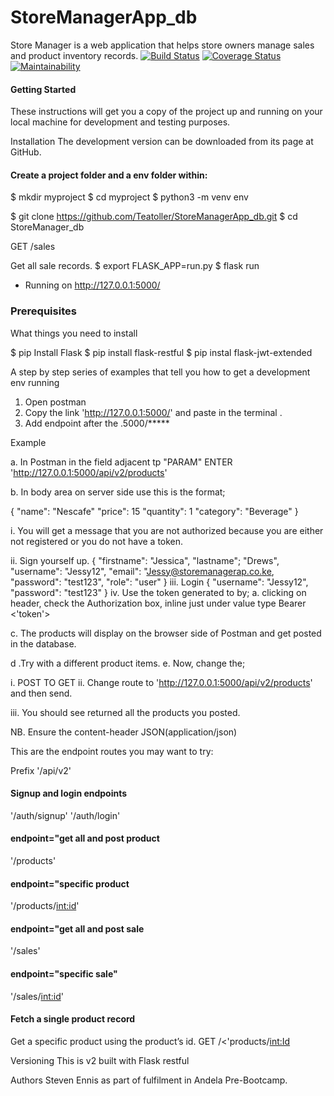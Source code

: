 # StoreManagerApp_db
Store Manager is a web application that helps store owners manage sales and product inventory records.
[![Build Status](https://travis-ci.org/Teatoller/StoreManagerApp_db.svg?branch=develop)](https://travis-ci.org/Teatoller/StoreManagerApp_db) [![Coverage Status](https://coveralls.io/repos/github/Teatoller/StoreManagerApp_db/badge.svg?branch=ft-Add-Sale-endpoints-161650429)](https://coveralls.io/github/Teatoller/StoreManagerApp_db?branch=ft-Add-Sale-endpoints-161650429) [![Maintainability](https://api.codeclimate.com/v1/badges/6ab555b0a04d536d0a1e/maintainability)](https://codeclimate.com/github/Teatoller/StoreManagerApp_db/maintainability)

#### Getting Started
These instructions will get you a copy of the project up and running on your local machine for development and testing purposes. 

Installation
The development version can be downloaded from its page at GitHub.

#### Create a project folder and a env folder within:

$ mkdir myproject
$ cd myproject
$ python3 -m venv env

$ git clone https://github.com/Teatoller/StoreManagerApp_db.git 
$ cd StoreManager_db

GET /sales

Get all sale records.
$ export FLASK_APP=run.py
$ flask run

* Running on http://127.0.0.1:5000/

### Prerequisites
What things you need to install

$ pip Install Flask
$ pip install flask-restful
$ pip instal flask-jwt-extended

A step by step series of examples that tell you how to get a development env running

1. Open postman
2. Copy the link 'http://127.0.0.1:5000/' and paste in the terminal .
3. Add endpoint after the .5000/*****

Example 

a. In Postman in the field adjacent tp "PARAM" ENTER 'http://127.0.0.1:5000/api/v2/products'

b. In body area on server side use this is the format;

{
    "name": "Nescafe"
    "price": 15
    "quantity": 1
    "category": "Beverage"
}

i. You will get a message that you are not authorized because you are either not registered or you do not have a token.

ii. Sign yourself up.
{
    "firstname": "Jessica",
    "lastname"; "Drews",
    "username": "Jessy12",
    "email": "Jessy@storemanagerap.co.ke,
    "password": "test123",
    "role": "user"
}
iii. Login
{
    "username": "Jessy12",
    "password": "test123"
}
iv. Use the token generated to by;
a. clicking on header, check the Authorization box, inline just under value type Bearer <'token'>

c. The products will display on the browser side of Postman and get posted in the database.

d .Try with a different product items.
e. Now, change the;

i. POST TO GET 
ii. Change route to 'http://127.0.0.1:5000/api/v2/products' and then send. 

iii. You should see returned all the products you posted.

NB. Ensure the content-header JSON(application/json)

This are the endpoint routes you may want to try:

Prefix '/api/v2'

#### Signup and login endpoints
'/auth/signup'
'/auth/login'

#### endpoint="get all and post product
'/products'

#### endpoint="specific product
'/products/<int:id>'
####  endpoint="get all and post sale
'/sales'
#### endpoint="specific sale"
'/sales/<int:id>'

#### Fetch a single product record
Get a specific product using the product’s id.
GET /<'products/<int:Id>

Versioning
This is v2 built with Flask restful

Authors
Steven Ennis as part of fulfilment in Andela Pre-Bootcamp.
